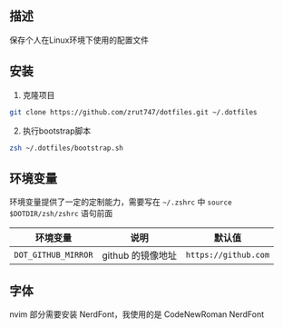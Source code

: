 ## 描述

保存个人在Linux环境下使用的配置文件

## 安装

1. 克隆项目

```bash
git clone https://github.com/zrut747/dotfiles.git ~/.dotfiles
```

2. 执行bootstrap脚本

```bash
zsh ~/.dotfiles/bootstrap.sh
```

## 环境变量

环境变量提供了一定的定制能力，需要写在 `~/.zshrc` 中 `source $DOTDIR/zsh/zshrc` 语句前面

| 环境变量                             | 说明                                    | 默认值                            |
|--------------------------------------|-----------------------------------------|-----------------------------------|
| `DOT_GITHUB_MIRROR`                  | github 的镜像地址                       | `https://github.com`             |

## 字体

nvim 部分需要安装 NerdFont，我使用的是 CodeNewRoman NerdFont
